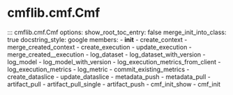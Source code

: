 # cmflib.cmf.Cmf

::: cmflib.cmf.Cmf
    options:
      show_root_toc_entry: false
      merge_init_into_class: true
      docstring_style: google
      members:
        - __init__
        - create_context
        - merge_created_context
        - create_execution
        - update_execution
        - merge_created__execution
        - log_dataset
        - log_dataset_with_version
        - log_model
        - log_model_with_version
        - log_execution_metrics_from_client
        - log_execution_metrics
        - log_metric
        - commit_existing_metrics
        - create_dataslice
        - update_dataslice
        - metadata_push
        - metadata_pull
        - artifact_pull
        - artifact_pull_single
        - artifact_push
        - cmf_init_show
        - cmf_init
